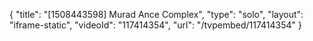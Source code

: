 {
    "title": "[1508443598] Murad Ance Complex",
    "type": "solo",
    "layout": "iframe-static",
    "videoId": "117414354",
    "url": "\/tvpembed\/117414354"
}